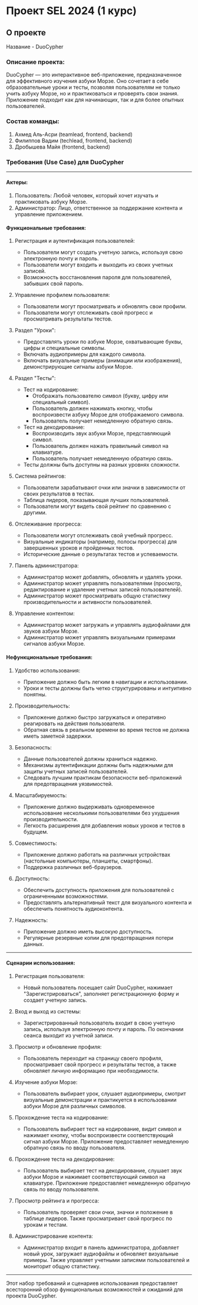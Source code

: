 # Проект SEL 2024 (1 курс)

## О проекте

Название - DuoCypher

### Описание проекта:
DuoCypher — это интерактивное веб-приложение, предназначенное для эффективного изучения азбуки Морзе. Оно сочетает в себе образовательные уроки и тесты, позволяя пользователям не только учить азбуку Морзе, но и практиковаться и проверять свои знания. Приложение подходит как для начинающих, так и для более опытных пользователей.

### Состав команды:
1) Ахмед Аль-Асри (teamlead, frontend, backend)
2) Филиппов Вадим (techlead, frontend, backend)
3) Дробышева Майя (frontend, backend)

### Требования (Use Case) для DuoCypher

---

#### Актеры:
1. Пользователь: Любой человек, который хочет изучать и практиковать азбуку Морзе.
2. Администратор: Лицо, ответственное за поддержание контента и управление приложением.

#### Функциональные требования:

1. Регистрация и аутентификация пользователей:
   - Пользователи могут создать учетную запись, используя свою электронную почту и пароль.
   - Пользователи могут входить и выходить из своих учетных записей.
   - Возможность восстановления пароля для пользователей, забывших свой пароль.

2. Управление профилем пользователя:
   - Пользователи могут просматривать и обновлять свои профили.
   - Пользователи могут отслеживать свой прогресс и просматривать результаты тестов.

3. Раздел "Уроки":
   - Предоставлять уроки по азбуке Морзе, охватывающие буквы, цифры и специальные символы.
   - Включать аудиопримеры для каждого символа.
   - Включать визуальные примеры (анимации или изображения), демонстрирующие сигналы азбуки Морзе.

4. Раздел "Тесты":
   - Тест на кодирование:
     - Отображать пользователю символ (букву, цифру или специальный символ).
     - Пользователь должен нажимать кнопку, чтобы воспроизвести азбуку Морзе для отображаемого символа.
     - Пользователь получает немедленную обратную связь.
   - Тест на декодирование:
     - Воспроизводить звук азбуки Морзе, представляющий символ.
     - Пользователь должен нажать правильный символ на клавиатуре.
     - Пользователь получает немедленную обратную связь.
   - Тесты должны быть доступны на разных уровнях сложности.

5. Система рейтингов:
   - Пользователи зарабатывают очки или значки в зависимости от своих результатов в тестах.
   - Таблица лидеров, показывающая лучших пользователей.
   - Пользователи могут видеть свой рейтинг по сравнению с другими.

6. Отслеживание прогресса:
   - Пользователи могут отслеживать свой учебный прогресс.
   - Визуальные индикаторы (например, полосы прогресса) для завершенных уроков и пройденных тестов.
   - Исторические данные о результатах тестов и успеваемости.

7. Панель администратора:
   - Администратор может добавлять, обновлять и удалять уроки.
   - Администратор может управлять пользователями (просмотр, редактирование и удаление учетных записей пользователей).
   - Администратор может просматривать общую статистику производительности и активности пользователей.

8. Управление контентом:
   - Администратор может загружать и управлять аудиофайлами для звуков азбуки Морзе.
   - Администратор может управлять визуальными примерами сигналов азбуки Морзе.

#### Нефункциональные требования:

1. Удобство использования:
   - Приложение должно быть легким в навигации и использовании.
   - Уроки и тесты должны быть четко структурированы и интуитивно понятны.

2. Производительность:
   - Приложение должно быстро загружаться и оперативно реагировать на действия пользователя.
   - Обратная связь в реальном времени во время тестов не должна иметь заметной задержки.

3. Безопасность:
   - Данные пользователей должны храниться надежно.
   - Механизмы аутентификации должны быть надежными для защиты учетных записей пользователей.
   - Следовать лучшим практикам безопасности веб-приложений для предотвращения уязвимостей.

4. Масштабируемость:
   - Приложение должно выдерживать одновременное использование несколькими пользователями без ухудшения производительности.
   - Легкость расширения для добавления новых уроков и тестов в будущем.

5. Совместимость:
   - Приложение должно работать на различных устройствах (настольные компьютеры, планшеты, смартфоны).
   - Поддержка различных веб-браузеров.
6. Доступность:
   - Обеспечить доступность приложения для пользователей с ограниченными возможностями.
   - Предоставлять альтернативный текст для визуального контента и обеспечить понятность аудиоконтента.

7. Надежность:
   - Приложение должно иметь высокую доступность.
   - Регулярные резервные копии для предотвращения потери данных.

---

#### Сценарии использования:

1. Регистрация пользователя:
   - Новый пользователь посещает сайт DuoCypher, нажимает "Зарегистрироваться", заполняет регистрационную форму и создает учетную запись.

2. Вход и выход из системы:
   - Зарегистрированный пользователь входит в свою учетную запись, используя электронную почту и пароль. По окончании сеанса выходит из учетной записи.

3. Просмотр и обновление профиля:
   - Пользователь переходит на страницу своего профиля, просматривает свой прогресс и результаты тестов, а также обновляет личную информацию при необходимости.

4. Изучение азбуки Морзе:
   - Пользователь выбирает урок, слушает аудиопримеры, смотрит визуальные демонстрации и практикуется в использовании азбуки Морзе для различных символов.

5. Прохождение теста на кодирование:
   - Пользователь выбирает тест на кодирование, видит символ и нажимает кнопку, чтобы воспроизвести соответствующий сигнал азбуки Морзе. Приложение предоставляет немедленную обратную связь по вводу пользователя.

6. Прохождение теста на декодирование:
   - Пользователь выбирает тест на декодирование, слушает звук азбуки Морзе и нажимает соответствующий символ на клавиатуре. Приложение предоставляет немедленную обратную связь по вводу пользователя.

7. Просмотр рейтинга и прогресса:
   - Пользователь проверяет свои очки, значки и положение в таблице лидеров. Также просматривает свой прогресс по урокам и тестам.

8. Администрирование контента:
   - Администратор входит в панель администратора, добавляет новый урок, загружает аудиофайлы и обновляет визуальные примеры. Также управляет учетными записями пользователей и мониторит общую статистику.

---

Этот набор требований и сценариев использования предоставляет всесторонний обзор функциональных возможностей и ожиданий для проекта DuoCypher.
